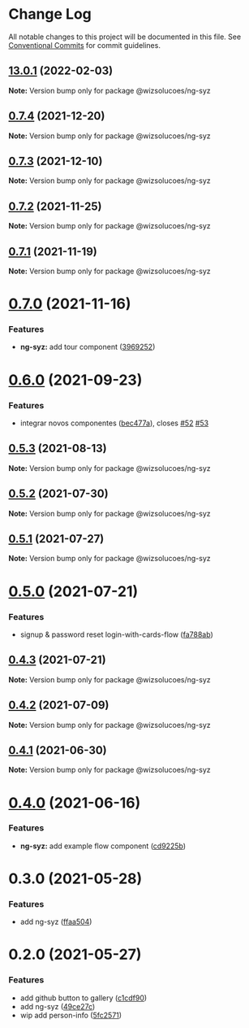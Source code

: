 # Change Log

All notable changes to this project will be documented in this file.
See [Conventional Commits](https://conventionalcommits.org) for commit guidelines.

## [13.0.1](https://github.com/wizsolucoes/syz/compare/@wizsolucoes/ng-syz@0.7.4...@wizsolucoes/ng-syz@13.0.1) (2022-02-03)

**Note:** Version bump only for package @wizsolucoes/ng-syz





## [0.7.4](https://github.com/wizsolucoes/syz/compare/@wizsolucoes/ng-syz@0.7.3...@wizsolucoes/ng-syz@0.7.4) (2021-12-20)

**Note:** Version bump only for package @wizsolucoes/ng-syz





## [0.7.3](https://github.com/wizsolucoes/syz/compare/@wizsolucoes/ng-syz@0.7.2...@wizsolucoes/ng-syz@0.7.3) (2021-12-10)

**Note:** Version bump only for package @wizsolucoes/ng-syz





## [0.7.2](https://github.com/wizsolucoes/syz/compare/@wizsolucoes/ng-syz@0.7.1...@wizsolucoes/ng-syz@0.7.2) (2021-11-25)

**Note:** Version bump only for package @wizsolucoes/ng-syz





## [0.7.1](https://github.com/wizsolucoes/syz/compare/@wizsolucoes/ng-syz@0.7.0...@wizsolucoes/ng-syz@0.7.1) (2021-11-19)

**Note:** Version bump only for package @wizsolucoes/ng-syz





# [0.7.0](https://github.com/wizsolucoes/syz/compare/@wizsolucoes/ng-syz@0.6.0...@wizsolucoes/ng-syz@0.7.0) (2021-11-16)


### Features

* **ng-syz:** add tour component ([3969252](https://github.com/wizsolucoes/syz/commit/3969252a23989588b543b9c1d0c7d7730ee78374))





# [0.6.0](https://github.com/wizsolucoes/syz/compare/@wizsolucoes/ng-syz@0.5.3...@wizsolucoes/ng-syz@0.6.0) (2021-09-23)


### Features

* integrar novos componentes ([bec477a](https://github.com/wizsolucoes/syz/commit/bec477a1bfe0fa432d1f6a8f83f5f2ca5e388f29)), closes [#52](https://github.com/wizsolucoes/syz/issues/52) [#53](https://github.com/wizsolucoes/syz/issues/53)





## [0.5.3](https://github.com/wizsolucoes/syz/compare/@wizsolucoes/ng-syz@0.5.2...@wizsolucoes/ng-syz@0.5.3) (2021-08-13)

**Note:** Version bump only for package @wizsolucoes/ng-syz





## [0.5.2](https://github.com/wizsolucoes/syz/compare/@wizsolucoes/ng-syz@0.5.1...@wizsolucoes/ng-syz@0.5.2) (2021-07-30)

**Note:** Version bump only for package @wizsolucoes/ng-syz





## [0.5.1](https://github.com/wizsolucoes/syz/compare/@wizsolucoes/ng-syz@0.5.0...@wizsolucoes/ng-syz@0.5.1) (2021-07-27)

**Note:** Version bump only for package @wizsolucoes/ng-syz





# [0.5.0](https://github.com/wizsolucoes/syz/compare/@wizsolucoes/ng-syz@0.4.3...@wizsolucoes/ng-syz@0.5.0) (2021-07-21)


### Features

* signup & password reset login-with-cards-flow ([fa788ab](https://github.com/wizsolucoes/syz/commit/fa788abf8fcef11455dd0040d0eb4e1eb9a4cc5e))





## [0.4.3](https://github.com/wizsolucoes/syz/compare/@wizsolucoes/ng-syz@0.4.2...@wizsolucoes/ng-syz@0.4.3) (2021-07-21)

**Note:** Version bump only for package @wizsolucoes/ng-syz





## [0.4.2](https://github.com/wizsolucoes/syz/compare/@wizsolucoes/ng-syz@0.4.1...@wizsolucoes/ng-syz@0.4.2) (2021-07-09)

**Note:** Version bump only for package @wizsolucoes/ng-syz





## [0.4.1](https://github.com/wizsolucoes/syz/compare/@wizsolucoes/ng-syz@0.4.0...@wizsolucoes/ng-syz@0.4.1) (2021-06-30)

**Note:** Version bump only for package @wizsolucoes/ng-syz





# [0.4.0](https://github.com/wizsolucoes/syz/compare/@wizsolucoes/ng-syz@0.3.0...@wizsolucoes/ng-syz@0.4.0) (2021-06-16)


### Features

* **ng-syz:** add example flow component ([cd9225b](https://github.com/wizsolucoes/syz/commit/cd9225bfa310222a2060a49e72f3109588d1007b))





# 0.3.0 (2021-05-28)


### Features

* add ng-syz ([ffaa504](https://github.com/wizsolucoes/syz/commit/ffaa504bf384fa7d557c0b1f37ab2fbc17b2ecf3))





# 0.2.0 (2021-05-27)


### Features

* add github button to gallery ([c1cdf90](https://github.com/wizsolucoes/syz/commit/c1cdf9070ec1b2d4c9a145cc1b523aaff3e9143b))
* add ng-syz ([49ce27c](https://github.com/wizsolucoes/syz/commit/49ce27c22f3c6e48538556f96c457ec19fba7ec8))
* wip add person-info ([5fc2571](https://github.com/wizsolucoes/syz/commit/5fc2571e377c73fc84ccd9802a29947b373425df))
